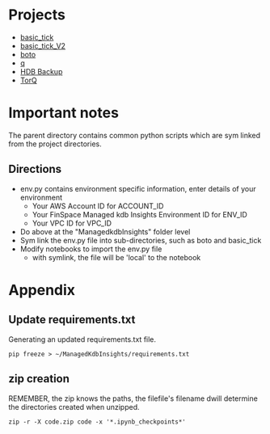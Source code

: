 # Projects
- [basic_tick](basic_tick)
- [basic_tick_V2](basic_tick_V2)
- [boto](boto)
- [q](q)
- [HDB Backup](hdb_backup)
- [TorQ](torq)

# Important notes

The parent directory contains common python scripts which are sym linked from the project directories. 

## Directions
- env.py contains environment specific information, enter details of your environment
  - Your AWS Account ID for ACCOUNT_ID
  - Your FinSpace Managed kdb Insights Environment ID for ENV_ID
  - Your VPC ID for VPC_ID
- Do above at the "ManagedkdbInsights" folder level
- Sym link the env.py file into sub-directories, such as boto and basic_tick
- Modify notebooks to import the env.py file
  - with symlink, the file will be 'local' to the notebook

# Appendix

## Update requirements.txt
Generating an updated requirements.txt file.

```
pip freeze > ~/ManagedKdbInsights/requirements.txt
```

## zip creation
REMEMBER, the zip knows the paths, the filefile's filename dwill determine the directories created when unzipped.

```
zip -r -X code.zip code -x '*.ipynb_checkpoints*'
```

